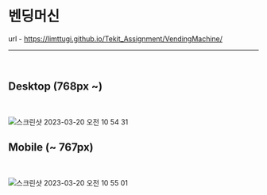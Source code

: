 # 벤딩머신

url - https://limttugi.github.io/Tekit_Assignment/VendingMachine/

<hr />
<br />

## Desktop (768px ~)

<br />

![스크린샷 2023-03-20 오전 10 54 31](https://user-images.githubusercontent.com/67939901/226229321-0fc1a164-f618-45bd-b8de-24ae6a36c6be.png)

## Mobile (~ 767px)

<br />

![스크린샷 2023-03-20 오전 10 55 01](https://user-images.githubusercontent.com/67939901/226229349-61bfaae8-c22b-4fae-8527-08c3f1fd0dce.png)
